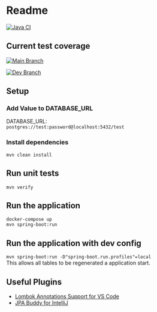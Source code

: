 # Readme
[![Java CI](https://github.com/franziskakoellschen/kinoticketreservierung_backend/actions/workflows/java_ci.yml/badge.svg)](https://github.com/franziskakoellschen/kinoticketreservierung_backend/actions/workflows/java_ci.yml)

## Current test coverage
[![Main Branch](https://codecov.io/gh/franziskakoellschen/kinoticketreservierung_backend/branch/main/graph/badge.svg)](https://codecov.io/gh/franziskakoellschen/kinoticketreservierung_backend)

[![Dev Branch](https://codecov.io/gh/franziskakoellschen/kinoticketreservierung_backend/branch/feature/CodeCovBadge/graph/badge.svg)](https://codecov.io/gh/franziskakoellschen/kinoticketreservierung_backend)

## Setup
### Add Value to DATABASE_URL
DATABASE_URL: \
`postgres://test:password@localhost:5432/test`

### Install dependencies
`mvn clean install`

## Run unit tests
`mvn verify`

## Run the application
`docker-compose up` \
`mvn spring-boot:run`

## Run the application with dev config
`mvn spring-boot:run -D"spring-boot.run.profiles"=local` \
This allows all tables to be regenerated a application start.

## Useful Plugins
- [Lombok Annotations Support for VS Code](https://marketplace.visualstudio.com/items?itemName=GabrielBB.vscode-lombok)
- [JPA Buddy for IntelliJ](https://plugins.jetbrains.com/plugin/15075-jpa-buddy)
